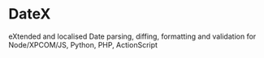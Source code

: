 # DateX

eXtended and localised Date parsing, diffing, formatting and validation for Node/XPCOM/JS, Python, PHP, ActionScript

